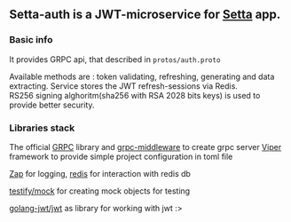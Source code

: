 ## Setta-auth is a JWT-microservice for [Setta](https://github.com/rosenthall/setta-core) app.

### Basic info

It provides GRPC api, that described in `protos/auth.proto`

Available methods are :  token validating, refreshing, generating and data extracting.
Service stores the JWT refresh-sessions via Redis.  
RS256 signing alghoritm(sha256 with RSA 2028 bits keys) is used to provide better security.

### Libraries stack

The official [GRPC](https://github.com/grpc/grpc-go/tree/master) library and [grpc-middleware](https://github.com/grpc-ecosystem/go-grpc-middleware/tree/main) to create grpc server
[Viper](https://www.notion.so/23-12-13-738f6c3280d94fc7a3ad1c7270b35f30?pvs=21) framework to provide simple project configuration in toml file

[Zap](https://github.com/uber-go/zap) for logging, [redis](http://github.com/go-redis/redis/v8) for interaction with redis db

[testify/mock](http://github.com/stretchr/testify/mock) for creating mock objects for testing

[golang-jwt/jwt](golang-jwt/jwt) as library for working with jwt :>